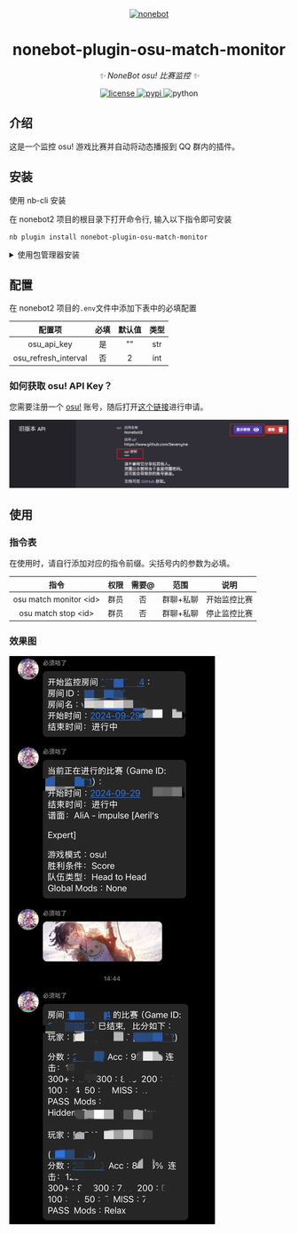 <div align="center">
  <a href="https://v2.nonebot.dev/">
    <img src="https://v2.nonebot.dev/logo.png" width="200" height="200" alt="nonebot">
  </a>
</div>

<div align="center">

# nonebot-plugin-osu-match-monitor

_✨ NoneBot osu! 比赛监控 ✨_


<a href="./LICENSE">
    <img src="https://img.shields.io/github/license/Sevenyine/nonebot-plugin-osu-match-monitor.svg" alt="license">
</a>
<a href="https://pypi.python.org/pypi/nonebot-plugin-osu-match-monitor">
    <img src="https://img.shields.io/pypi/v/nonebot-plugin-osu-match-monitor.svg" alt="pypi">
</a>
<img src="https://img.shields.io/badge/python-3.9+-blue.svg" alt="python">

</div>

## 介绍

这是一个监控 osu! 游戏比赛并自动将动态播报到 QQ 群内的插件。

## 安装

使用 nb-cli 安装

在 nonebot2 项目的根目录下打开命令行, 输入以下指令即可安装

    nb plugin install nonebot-plugin-osu-match-monitor

<details>
<summary>使用包管理器安装</summary>
在 nonebot2 项目的插件目录下, 打开命令行, 根据你使用的包管理器, 输入相应的安装命令

<details>
<summary>pip</summary>

    pip install nonebot-plugin-osu-match-monitor
</details>
<details>
<summary>pdm</summary>

    pdm add nonebot-plugin-osu-match-monitor
</details>
<details>
<summary>poetry</summary>

    poetry add nonebot-plugin-osu-match-monitor
</details>
</details>

## 配置

在 nonebot2 项目的`.env`文件中添加下表中的必填配置

| 配置项 | 必填 | 默认值 | 类型 |
|:-----:|:----:|:----:|:----:|
| osu_api_key | 是 | "" | str |
| osu_refresh_interval | 否 | 2 | int |

### 如何获取 osu! API Key？

您需要注册一个 [osu!](https://osu.ppy.sh) 账号，随后打开[这个链接](https://osu.ppy.sh/home/account/edit#legacy-api)进行申请。

![api.png](https://github.com/Sevenyine/nonebot-plugin-osu-match-monitor/blob/resources/api.png?raw=true)

## 使用
### 指令表

在使用时，请自行添加对应的指令前缀。尖括号内的参数为必填。

| 指令 | 权限 | 需要@ | 范围 | 说明 |
|:-----:|:----:|:----:|:----:|:----:|
| osu match monitor \<id\> | 群员 | 否 | 群聊+私聊 | 开始监控比赛 |
| osu match stop \<id\> | 群员 | 否 | 群聊+私聊 | 停止监控比赛 |
### 效果图

![example.jpg](https://github.com/Sevenyine/nonebot-plugin-osu-match-monitor/blob/resources/example.JPG?raw=true)

